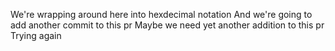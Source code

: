 We're wrapping around here into hexdecimal notation
And we're going to add another commit to this pr
Maybe we need yet another addition to this pr
Trying again
